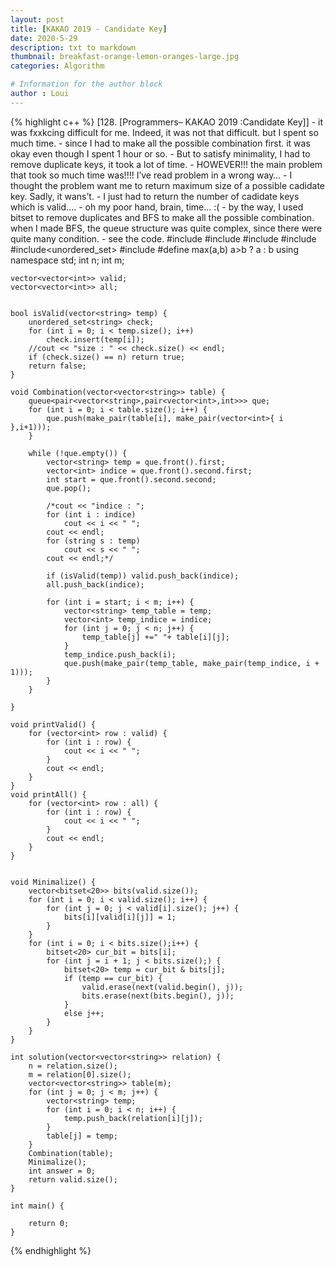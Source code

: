 ```yaml
---
layout: post
title: [KAKAO 2019 - Candidate Key]
date: 2020-5-29
description: txt to markdown
thumbnail: breakfast-orange-lemon-oranges-large.jpg
categories: Algorithm

# Information for the author block
author : Loui
---
```


{% highlight c++ %}
	﻿[128. [Programmers– KAKAO 2019 :Candidate Key]]
	- it was fxxkcing difficult for me. Indeed, it was not that difficult. but I spent so much time.
	- since I had to make all the possible combination first. it was okay even though I spent 1 hour or so.
	- But to satisfy minimality, I had to remove duplicate keys, it took a lot of time.
	- HOWEVER!!! the main problem that took so much time was!!!! I’ve read problem in a wrong way…
	- I thought the problem want me to return maximum size of a possible cadidate key. Sadly, it wans’t.
	- I just had to return the number of cadidate keys which is valid….
	- oh my poor hand, brain, time… :(
	- by the way, I used bitset to remove duplicates and BFS to make all the possible combination. when I made BFS, the queue structure was quite complex, since there were quite many condition.
	- see the code.
	#include <string>
	#include <vector>
	#include<iostream>
	#include<queue>
	#include<unordered_set>
	#include<bitset>
	#define max(a,b) a>b ? a : b
	using namespace std;
	int n; int m;
	
	vector<vector<int>> valid;
	vector<vector<int>> all;
	
	
	bool isValid(vector<string> temp) {
		unordered_set<string> check;
		for (int i = 0; i < temp.size(); i++)
			check.insert(temp[i]);
		//cout << "size : " << check.size() << endl;
		if (check.size() == n) return true;
		return false;
	}
	
	void Combination(vector<vector<string>> table) {
		queue<pair<vector<string>,pair<vector<int>,int>>> que;
		for (int i = 0; i < table.size(); i++) {
			que.push(make_pair(table[i], make_pair(vector<int>{ i },i+1)));
		}
	
		while (!que.empty()) {
			vector<string> temp = que.front().first;
			vector<int> indice = que.front().second.first;
			int start = que.front().second.second;
			que.pop();
			
			/*cout << "indice : ";
			for (int i : indice)
				cout << i << " ";
			cout << endl;
			for (string s : temp) 
				cout << s << " ";
			cout << endl;*/
	
			if (isValid(temp)) valid.push_back(indice);
			all.push_back(indice);
	
			for (int i = start; i < m; i++) {
				vector<string> temp_table = temp;
				vector<int> temp_indice = indice;
				for (int j = 0; j < n; j++) {
					temp_table[j] +=" "+ table[i][j];
				}
				temp_indice.push_back(i);
				que.push(make_pair(temp_table, make_pair(temp_indice, i + 1)));
			}
		}
	
	}
	
	void printValid() {
		for (vector<int> row : valid) {
			for (int i : row) {
				cout << i << " ";
			}
			cout << endl;
		}
	}
	void printAll() {
		for (vector<int> row : all) {
			for (int i : row) {
				cout << i << " ";
			}
			cout << endl;
		}
	}
	
	
	void Minimalize() {
		vector<bitset<20>> bits(valid.size());
		for (int i = 0; i < valid.size(); i++) {
			for (int j = 0; j < valid[i].size(); j++) {
				bits[i][valid[i][j]] = 1;
			}
		}
		for (int i = 0; i < bits.size();i++) {
			bitset<20> cur_bit = bits[i];
			for (int j = i + 1; j < bits.size();) {
				bitset<20> temp = cur_bit & bits[j];
				if (temp == cur_bit) {
					valid.erase(next(valid.begin(), j));
					bits.erase(next(bits.begin(), j));
				}
				else j++;
			}
		}
	}
	
	int solution(vector<vector<string>> relation) {
		n = relation.size();
		m = relation[0].size();
		vector<vector<string>> table(m);
		for (int j = 0; j < m; j++) {
			vector<string> temp;
			for (int i = 0; i < n; i++) {
				temp.push_back(relation[i][j]);
			}
			table[j] = temp;
		}
		Combination(table);
		Minimalize();
		int answer = 0;
		return valid.size();
	}
	
	int main() {
		
		return 0;
	}
	
{% endhighlight %}
